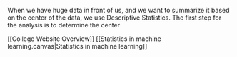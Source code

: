 When we have huge data in front of us, and we want to summarize it based on the center of the data, we use Descriptive Statistics. The first step for the analysis is to determine the center

[[College Website Overview]]
[[Statistics in machine learning.canvas|Statistics in machine learning]]